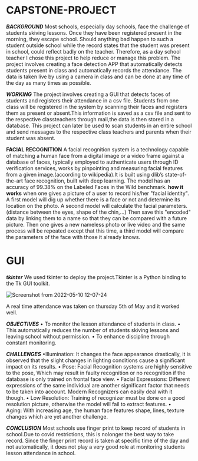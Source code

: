 # CAPSTONE-PROJECT
***BACKGROUND***
Most schools, especially day schools, face the challenge of students skiving lessons. Once they have been registered present in the morning, they escape school. Should anything bad happen to such a student outside school while the record states that the student was present in school, could reflect badly on the teacher. Therefore, as a day school teacher I chose this project to help reduce or manage this problem. The project involves creating a face detection APP that automatically detects students present in class and automatically records the attendance. The data is taken live by using a camera in class and can be done at any time of the day as many times as possible. 

***WORKING***
The project involves creating a GUI that detects faces of students and registers their attendance in a csv file. Students from one class will be registered in the system by scanning their faces and registers them as present or absent.This information is saved as a csv file and sent to the respective classteachers through mail,the data is then stored in a database. 
This project can later be used to scan students in an entire school and send messages to the respective class teachers and parents when their student was absent.

****FACIAL RECOGNITION****
A facial recognition system is a technology capable of matching a human face from a digital image or a video frame against a database of faces, typically employed to authenticate users through ID verification services, works by pinpointing and measuring facial features from a given image.(according to wikipedia).It is built using dlib’s state-of-the-art face recognition, built with deep learning. The model has an accuracy of 99.38% on the
Labeled Faces in the Wild benchmark.
**how it works**
when one gives a picture of a user to record his/her "facial identity".
A first model will dig up whether there is a face or not and determine its location on the photo.
A second model will calculate the facial parameters. (distance between the eyes, shape of the chin,…)
Then save this "encoded" data by linking them to a name so that they can be compared with a future picture.
Then one gives a new nameless photo or live video and the same process will be repeated except that this time, a third model will compare the parameters of the face with those it already knows.

# GUI
***tkinter***
We used tkinter to deploy the project.Tkinter is a Python binding to the Tk GUI toolkit.

![Screenshot from 2022-05-10 12-07-24](https://user-images.githubusercontent.com/97385199/167604896-e78329da-bbce-4f9a-bade-39dde2f5a9d0.png)

A real time attendance was taken on thursday 5th of May and it worked well.

***OBJECTIVES***
    • To monitor the lesson attendance of students in class.
    • This automatically reduces the number of students skiving lessons and leaving school without permission. 
    • To enhance discipline through constant monitoring. 

***CHALLENGES***
    •Illumination: It changes the face appearance drastically, it is observed that the slight changes in lighting conditions cause a significant impact on its results.
    • Pose: Facial Recognition systems are highly sensitive to the pose, Which may result in faulty recognition or no recognition if the database is only trained on frontal face view.
    • Facial Expressions: Different expressions of the same individual are another significant factor that needs to be taken into account. Modern Recognizers can easily deal with it though.
    • Low Resolution: Training of recognizer must be done on a good resolution picture, otherwise the model will fail to extract features.
    • Aging: With increasing age, the human face features shape, lines, texture changes which are yet another challenge. 
    
 ***CONCLUSION***
Most schools use finger print to keep record of students in school.Due to covid restrictions, this is nolonger the best way to take record. Since the finger print record is taken at specific time of the day and not automatically, it does not play a very good role at monitoring students lesson attendance in school.

 
 
 
